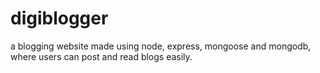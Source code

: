 # digiblogger

a blogging website made using node, express, mongoose and mongodb, where users can post and read blogs easily.
